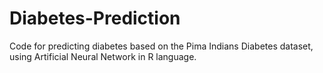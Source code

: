 # Diabetes-Prediction
Code for predicting diabetes based on the Pima Indians Diabetes dataset, using Artificial Neural Network in R language.
